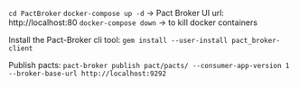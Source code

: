 `cd PactBroker`
`docker-compose up -d`
-> Pact Broker UI url: http://localhost:80 
`docker-compose down` -> to kill docker containers

Install the Pact-Broker cli tool: `gem install --user-install pact_broker-client`

Publish pacts: `pact-broker publish pact/pacts/ --consumer-app-version 1 --broker-base-url http://localhost:9292`

